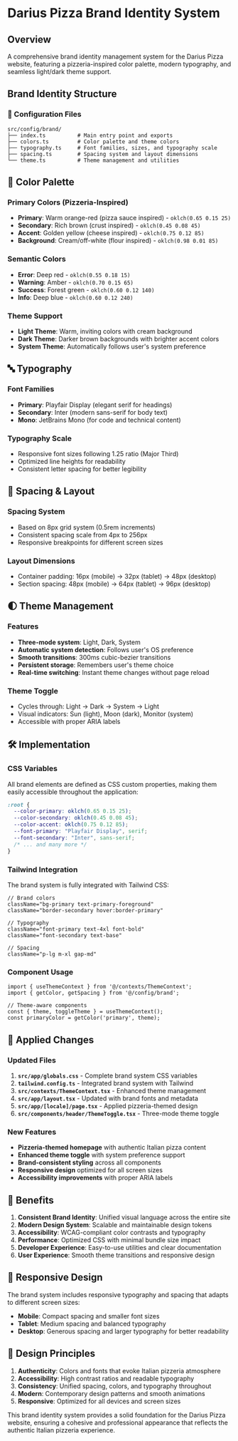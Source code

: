 # Darius Pizza Brand Identity System

## Overview
A comprehensive brand identity management system for the Darius Pizza website, featuring a pizzeria-inspired color palette, modern typography, and seamless light/dark theme support.

## Brand Identity Structure

### 📁 Configuration Files
```
src/config/brand/
├── index.ts          # Main entry point and exports
├── colors.ts         # Color palette and theme colors
├── typography.ts     # Font families, sizes, and typography scale
├── spacing.ts        # Spacing system and layout dimensions
└── theme.ts          # Theme management and utilities
```

## 🎨 Color Palette

### Primary Colors (Pizzeria-Inspired)
- **Primary**: Warm orange-red (pizza sauce inspired) - `oklch(0.65 0.15 25)`
- **Secondary**: Rich brown (crust inspired) - `oklch(0.45 0.08 45)`
- **Accent**: Golden yellow (cheese inspired) - `oklch(0.75 0.12 85)`
- **Background**: Cream/off-white (flour inspired) - `oklch(0.98 0.01 85)`

### Semantic Colors
- **Error**: Deep red - `oklch(0.55 0.18 15)`
- **Warning**: Amber - `oklch(0.70 0.15 65)`
- **Success**: Forest green - `oklch(0.60 0.12 140)`
- **Info**: Deep blue - `oklch(0.60 0.12 240)`

### Theme Support
- **Light Theme**: Warm, inviting colors with cream background
- **Dark Theme**: Darker brown backgrounds with brighter accent colors
- **System Theme**: Automatically follows user's system preference

## 🔤 Typography

### Font Families
- **Primary**: Playfair Display (elegant serif for headings)
- **Secondary**: Inter (modern sans-serif for body text)
- **Mono**: JetBrains Mono (for code and technical content)

### Typography Scale
- Responsive font sizes following 1.25 ratio (Major Third)
- Optimized line heights for readability
- Consistent letter spacing for better legibility

## 📏 Spacing & Layout

### Spacing System
- Based on 8px grid system (0.5rem increments)
- Consistent spacing scale from 4px to 256px
- Responsive breakpoints for different screen sizes

### Layout Dimensions
- Container padding: 16px (mobile) → 32px (tablet) → 48px (desktop)
- Section spacing: 48px (mobile) → 64px (tablet) → 96px (desktop)

## 🌓 Theme Management

### Features
- **Three-mode system**: Light, Dark, System
- **Automatic system detection**: Follows user's OS preference
- **Smooth transitions**: 300ms cubic-bezier transitions
- **Persistent storage**: Remembers user's theme choice
- **Real-time switching**: Instant theme changes without page reload

### Theme Toggle
- Cycles through: Light → Dark → System → Light
- Visual indicators: Sun (light), Moon (dark), Monitor (system)
- Accessible with proper ARIA labels

## 🛠 Implementation

### CSS Variables
All brand elements are defined as CSS custom properties, making them easily accessible throughout the application:

```css
:root {
  --color-primary: oklch(0.65 0.15 25);
  --color-secondary: oklch(0.45 0.08 45);
  --color-accent: oklch(0.75 0.12 85);
  --font-primary: "Playfair Display", serif;
  --font-secondary: "Inter", sans-serif;
  /* ... and many more */
}
```

### Tailwind Integration
The brand system is fully integrated with Tailwind CSS:

```tsx
// Brand colors
className="bg-primary text-primary-foreground"
className="border-secondary hover:border-primary"

// Typography
className="font-primary text-4xl font-bold"
className="font-secondary text-base"

// Spacing
className="p-lg m-xl gap-md"
```

### Component Usage
```tsx
import { useThemeContext } from '@/contexts/ThemeContext';
import { getColor, getSpacing } from '@/config/brand';

// Theme-aware components
const { theme, toggleTheme } = useThemeContext();
const primaryColor = getColor('primary', theme);
```

## 🎯 Applied Changes

### Updated Files
1. **`src/app/globals.css`** - Complete brand system CSS variables
2. **`tailwind.config.ts`** - Integrated brand system with Tailwind
3. **`src/contexts/ThemeContext.tsx`** - Enhanced theme management
4. **`src/app/layout.tsx`** - Updated with brand fonts and metadata
5. **`src/app/[locale]/page.tsx`** - Applied pizzeria-themed design
6. **`src/components/header/ThemeToggle.tsx`** - Three-mode theme toggle

### New Features
- **Pizzeria-themed homepage** with authentic Italian pizza content
- **Enhanced theme toggle** with system preference support
- **Brand-consistent styling** across all components
- **Responsive design** optimized for all screen sizes
- **Accessibility improvements** with proper ARIA labels

## 🚀 Benefits

1. **Consistent Brand Identity**: Unified visual language across the entire site
2. **Modern Design System**: Scalable and maintainable design tokens
3. **Accessibility**: WCAG-compliant color contrasts and typography
4. **Performance**: Optimized CSS with minimal bundle size impact
5. **Developer Experience**: Easy-to-use utilities and clear documentation
6. **User Experience**: Smooth theme transitions and responsive design

## 📱 Responsive Design

The brand system includes responsive typography and spacing that adapts to different screen sizes:

- **Mobile**: Compact spacing and smaller font sizes
- **Tablet**: Medium spacing and balanced typography
- **Desktop**: Generous spacing and larger typography for better readability

## 🎨 Design Principles

1. **Authenticity**: Colors and fonts that evoke Italian pizzeria atmosphere
2. **Accessibility**: High contrast ratios and readable typography
3. **Consistency**: Unified spacing, colors, and typography throughout
4. **Modern**: Contemporary design patterns and smooth animations
5. **Responsive**: Optimized for all devices and screen sizes

This brand identity system provides a solid foundation for the Darius Pizza website, ensuring a cohesive and professional appearance that reflects the authentic Italian pizzeria experience.
